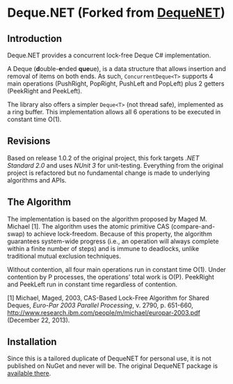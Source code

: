 # Deque.NET (Forked from [DequeNET](https://github.com/dcastro/DequeNET))

## Introduction

Deque.NET provides a concurrent lock-free Deque C# implementation.

A Deque (**d**ouble-**e**nded **que**ue), is a data structure that allows insertion and removal of items on both ends. As such, `ConcurrentDeque<T>` supports 4 main operations (PushRight, PopRight, PushLeft and PopLeft) plus 2 getters (PeekRight and PeekLeft).

The library also offers a simpler `Deque<T>` (not thread safe), implemented as a ring buffer.
This implementation allows all 6 operations to be executed in constant time O(1).

## Revisions

Based on release 1.0.2 of the original project, this fork targets *.NET Standard 2.0* and uses *NUnit 3* for unit-testing. Everything from the original project is refactored but no fundamental change is made to underlying algorithms and APIs.

## The Algorithm

The implementation is based on the algorithm proposed by Maged M. Michael [1].
The algorithm uses the atomic primitive CAS (compare-and-swap) to achieve lock-freedom.
Because of this property, the algorithm guarantees system-wide progress (i.e., an operation will always complete within a finite number of steps) and is immune to deadlocks, unlike traditional mutual exclusion techniques.

Without contention, all four main operations run in constant time O(1).
Under contention by P processes, the operations' total work is O(P).
PeekRight and PeekLeft run in constant time regardless of contention.


[1] Michael, Maged, 2003, CAS-Based Lock-Free Algorithm for Shared Deques, *Euro-Par 2003 Parallel Processing*, v. 2790, p. 651-660, http://www.research.ibm.com/people/m/michael/europar-2003.pdf (December 22, 2013).


## Installation

Since this is a tailored duplicate of DequeNET for personal use, it is not published on NuGet and never will be. The original DequeNET package is [available there](https://www.nuget.org/packages/DequeNET/).
